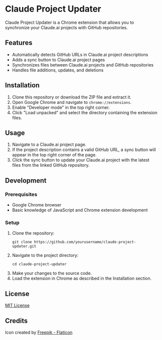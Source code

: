 # Claude Project Updater

Claude Project Updater is a Chrome extension that allows you to synchronize your Claude.ai projects with GitHub repositories.

## Features

- Automatically detects GitHub URLs in Claude.ai project descriptions
- Adds a sync button to Claude.ai project pages
- Synchronizes files between Claude.ai projects and GitHub repositories
- Handles file additions, updates, and deletions

## Installation

1. Clone this repository or download the ZIP file and extract it.
2. Open Google Chrome and navigate to `chrome://extensions`.
3. Enable "Developer mode" in the top right corner.
4. Click "Load unpacked" and select the directory containing the extension files.

## Usage

1. Navigate to a Claude.ai project page.
2. If the project description contains a valid GitHub URL, a sync button will appear in the top right corner of the page.
3. Click the sync button to update your Claude.ai project with the latest files from the linked GitHub repository.

## Development

### Prerequisites

- Google Chrome browser
- Basic knowledge of JavaScript and Chrome extension development

### Setup

1. Clone the repository:
   ```
   git clone https://github.com/yourusername/claude-project-updater.git
   ```
2. Navigate to the project directory:
   ```
   cd claude-project-updater
   ```
3. Make your changes to the source code.
4. Load the extension in Chrome as described in the Installation section.

## License

[MIT License](LICENSE)

## Credits

Icon created by [Freepik - Flaticon](https://www.flaticon.com/free-icons/sync)
